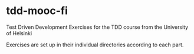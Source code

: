 # tdd-mooc-fi

Test Driven Development Exercises for the TDD course from the University of Helsinki

Exercises are set up in their individual directories according to each part.
